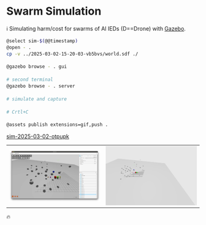 # Swarm Simulation

ℹ️ Simulating harm/cost for swarms of AI IEDs (D==Drone) with [Gazebo](https://gazebosim.org/home).

```bash
@select sim-$(@@timestamp)
@open - .
cp -v ../2025-03-02-15-20-03-vb5bvs/world.sdf ./

@gazebo browse - . gui

# second terminal
@gazebo browse - . server

# simulate and capture

# Crtl+C

@assets publish extensions=gif,push .
```


[sim-2025-03-02-otpupk](https://kamangir-public.s3.ca-central-1.amazonaws.com/sim-2025-03-02-otpupk.tar.gz)

| | |
|-|-|
| ![image](https://github.com/kamangir/assets/blob/main/blue-flie/gazebo.png?raw=true) | ![image](https://github.com/kamangir/assets/blob/main/sim-2025-03-02-otpupk/sim-2025-03-02-otpupk.gif?raw=true) |

🔥
